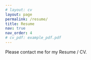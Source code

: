 ```yaml
---
# layout: cv
layout: page
permalink: /resume/
title: Resume
nav: true
nav_order: 4
# cv_pdf: example_pdf.pdf
---
```


Please contact me for my Resume / CV.